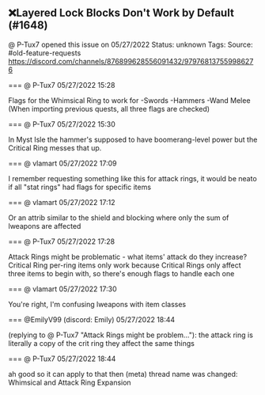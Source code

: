 ## ❌Layered Lock Blocks Don't Work by Default (#1648)
@ P-Tux7 opened this issue on 05/27/2022
Status: unknown
Tags: 
Source: #old-feature-requests https://discord.com/channels/876899628556091432/979768137559986276


=== @ P-Tux7 05/27/2022 15:28

Flags for the Whimsical Ring to work for
-Swords
-Hammers
-Wand Melee
(When importing previous quests, all three flags are checked)

=== @ P-Tux7 05/27/2022 15:30

In Myst Isle the hammer's supposed to have boomerang-level power but the Critical Ring messes that up.

=== @ vlamart 05/27/2022 17:09

I remember requesting something like this for attack rings, it would be neato if all "stat rings" had flags for specific items

=== @ vlamart 05/27/2022 17:12

Or an attrib similar to the shield and blocking where only the sum of lweapons are affected

=== @ P-Tux7 05/27/2022 17:28

Attack Rings might be problematic - what items' attack do they increase? Critical Ring per-ring items only work because Critical Rings only affect three items to begin with, so there's enough flags to handle each one

=== @ vlamart 05/27/2022 17:30

You're right, I'm confusing lweapons with item classes

=== @EmilyV99 (discord: Emily) 05/27/2022 18:44

(replying to @ P-Tux7 "Attack Rings might be problem…"): the attack ring is literally a copy of the crit ring
they affect the same things

=== @ P-Tux7 05/27/2022 18:44

ah good
so it can apply to that then
(meta) thread name was changed: Whimsical and Attack Ring Expansion
